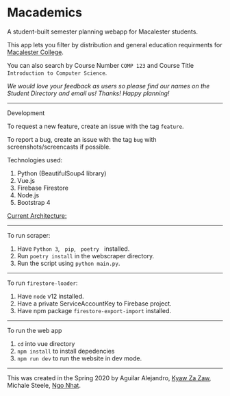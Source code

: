 # Macademics

A student-built semester planning webapp for Macalester students.

This app lets you filter by distribution and general education requirments for [Macalester College](https://macalester.edu).

You can also search by Course Number `COMP 123` and Course Title `Introduction to Computer Science`.

_We would love your feedback as users so please find our names on the Student Directory and email us! Thanks! Happy planning!_

---
Development

To request a new feature, create an issue with the tag `feature`.

To report a bug, create an issue with the tag `bug` with screenshots/screencasts if possible.

Technologies used:
1. Python (BeautifulSoup4 library)
2. Vue.js
3. Firebase Firestore
4. Node.js
5. Bootstrap 4


[Current Architecture:](https://imgur.com/a/wjQLDjN)

---
To run scraper:

1. Have  `Python 3`, &nbsp; `pip`,  &nbsp; `poetry` &nbsp; installed.
2. Run `poetry install` in the webscraper directory.
3. Run the script using  `python main.py`.

---
To run `firestore-loader`:

1. Have `node` v12 installed.
2. Have a private ServiceAccountKey to Firebase project.
3. Have npm package `firestore-export-import` installed.

---

To run the web app

1. `cd` into vue directory
2. `npm install` to install depedencies
3. `npm run dev` to run the website in dev mode.

---

This was created in the Spring 2020 by 
Aguilar Alejandro, [Kyaw Za Zaw](https://kyawza.me), Michale Steele, [Ngo Nhat](https://www.linkedin.com/in/nhat-ngo-a9939716a).
